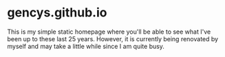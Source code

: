 # gencys.github.io

This is my simple static homepage where you'll be able to see what I've been up to these last 25 years. However, it is currently being renovated by myself and may take a little while since I am quite busy.
